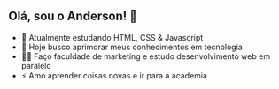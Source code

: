 ## Olá, sou o Anderson! 👋

- 🤖 Atualmente estudando HTML, CSS & Javascript
- 🔭 Hoje busco aprimorar meus conhecimentos em tecnologia
- 👨‍💻 Faço faculdade de marketing e estudo desenvolvimento web em paralelo 
- ⚡ Amo aprender coisas novas e ir para a academia
